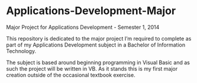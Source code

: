 Applications-Development-Major
==============================

Major Project for Applications Development - Semester 1, 2014




This repository is dedicated to the major project I’m required to complete as part of my Applications Development subject in a Bachelor of Information Technology.

The subject is based around beginning programming in Visual Basic and as such the project will be written in VB. As it stands this is my first major creation outside of the occasional textbook exercise.

